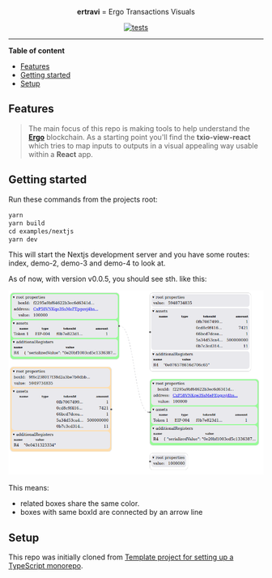 <!--suppress HtmlDeprecatedAttribute -->
<div align="center">

**ertravi** = Ergo Transactions Visuals

[![tests](https://github.com/RalfWeiss/ergo-transaction-visual/actions/workflows/tests.yml/badge.svg)](https://github.com/RalfWeiss/ergo-transaction-visual/actions/workflows/tests.yml)

</div>

----

<!-- START doctoc generated TOC please keep comment here to allow auto update -->
<!-- DON'T EDIT THIS SECTION, INSTEAD RE-RUN doctoc TO UPDATE -->
**Table of content**

- [Features](#features)
- [Getting started](#getting-started)
- [Setup](#setup)

<!-- END doctoc generated TOC please keep comment here to allow auto update -->

## Features

> The main focus of this repo is making tools to help understand the **[Ergo](https://ergoplatform.org/)** blockchain. As a starting point you'll find the **txio-view-react** which tries to map inputs to outputs in a visual appealing way usable within a **React** app.

## Getting started

Run these commands from the projects root:

```
yarn
yarn build
cd examples/nextjs
yarn dev
```

This will start the Nextjs development server and you have some routes:  index, demo-2, demo-3 and demo-4 to look at.

As of now, with version v0.0.5, you should see sth. like this:

![](media/demo-output-v0-0-5.png)

This means: 
- related boxes share the same color.
- boxes with same boxId are connected by an arrow line

## Setup

This repo was initially cloned from [Template project for setting up a TypeScript monorepo](https://github.com/NiGhTTraX/ts-monorepo).

